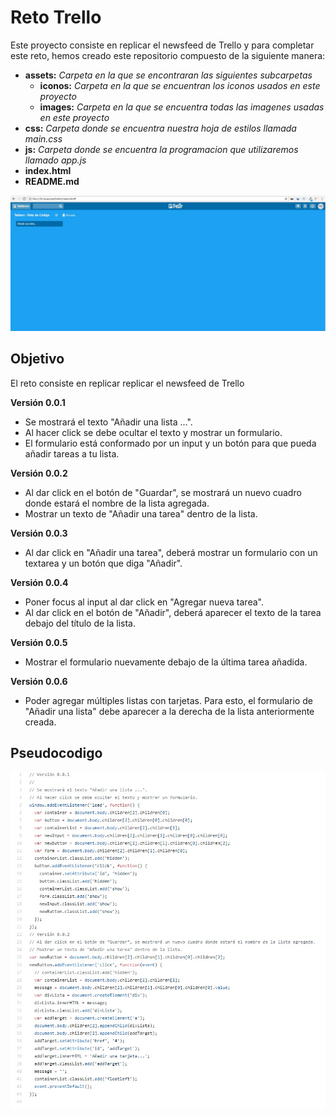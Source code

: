 # Reto Trello

Este proyecto consiste en replicar el newsfeed de Trello y para completar este reto, hemos creado este repositorio compuesto de la siguiente manera:
* **assets:** _Carpeta en la que se encontraran las siguientes subcarpetas_
  * **iconos:** _Carpeta en la que se encuentran los iconos usados en este proyecto_
  * **images:** _Carpeta en la que se encuentra todas las imagenes usadas en este proyecto_
* **css:** _Carpeta donde se encuentra nuestra hoja de estilos llamada main.css_
* **js:** _Carpeta donde se encuentra la programacion que utilizaremos llamado app.js_  
* **index.html**
* **README.md**

![trello](assets/images/trelloPages.jpg)

## Objetivo
El reto consiste en replicar replicar el newsfeed de Trello

**Versión 0.0.1**
* Se mostrará el texto "Añadir una lista ...".
* Al hacer click se debe ocultar el texto y mostrar un formulario.
* El formulario está conformado por un input y un botón para que pueda añadir tareas a tu lista.

**Versión 0.0.2**
* Al dar click en el botón de "Guardar", se mostrará un nuevo cuadro donde estará el nombre de la lista agregada.
* Mostrar un texto de "Añadir una tarea" dentro de la lista.

**Versión 0.0.3**
* Al dar click en "Añadir una tarea", deberá mostrar un formulario con un textarea y un botón que diga "Añadir".

**Versión 0.0.4**
* Poner focus al input al dar click en "Agregar nueva tarea".
* Al dar click en el botón de "Añadir", deberá aparecer el texto de la tarea debajo del título de la lista.

**Versión 0.0.5**
* Mostrar el formulario nuevamente debajo de la última tarea añadida.

**Versión 0.0.6**
* Poder agregar múltiples listas con tarjetas. Para esto, el formulario de "Añadir una lista" debe aparecer a la derecha de la lista anteriormente creada.

## Pseudocodigo
![trello](assets/images/pseudocodigo.jpg)
